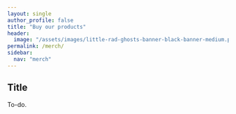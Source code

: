 ```yaml
---
layout: single
author_profile: false
title: "Buy our products"
header:
  image: "/assets/images/little-rad-ghosts-banner-black-banner-medium.png"
permalink: /merch/
sidebar:
  nav: "merch"
---
```


## Title

To-do.